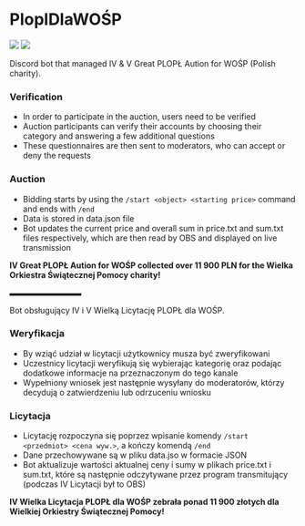 # PloplDlaWOŚP

[![](https://img.shields.io/badge/python-3.9-blue)](https://www.python.org/downloads/release/python-386/) [![](https://img.shields.io/badge/license-MIT-green)](https://opensource.org/licenses/MIT)

Discord bot that managed IV & V Great PLOPŁ Aution for WOŚP (Polish charity).

### Verification
- In order to participate in the auction, users need to be verified
- Auction participants can verify their accounts by choosing their category and answering a few additional questions 
- These questionnaires are then sent to moderators, who can accept or deny the requests

### Auction
- Bidding starts by using the `/start <object> <starting price>` command and ends with `/end`
- Data is stored in data.json file
- Bot updates the current price and overall sum in price.txt and sum.txt files respectively, which are then read by OBS and displayed on live transmission
  
**IV Great PLOPŁ Aution for WOŚP collected over 11 900 PLN for the Wielka Orkiestra Świątecznej Pomocy charity!**

▬▬▬▬▬▬▬▬▬

Bot obsługujący IV i V Wielką Licytację PLOPŁ dla WOŚP.

### Weryfikacja
- By wziąć udział w licytacji użytkownicy musza być zweryfikowani
- Uczestnicy licytacji weryfikują się wybierając kategorię oraz podając dodatkowe informacje na przeznaczonym do tego kanale
- Wypełniony wniosek jest następnie wysyłany do moderatorów, którzy decydują o zatwierdzeniu lub odrzuceniu wniosku

### Licytacja
- Licytację rozpoczyna się poprzez wpisanie komendy `/start <przedmiot> <cena wyw.>`, a kończy komendą `/end`
- Dane przechowywane są w pliku data.jso w formacie JSON
- Bot aktualizuje wartości aktualnej ceny i sumy w plikach price.txt i sum.txt, które są następnie odczytywane przez program transmitujący (podczas IV Licytacji był to OBS)
  
**IV Wielka Licytacja PLOPŁ dla WOŚP zebrała ponad 11 900 złotych dla Wielkiej Orkiestry Świątecznej Pomocy!**
